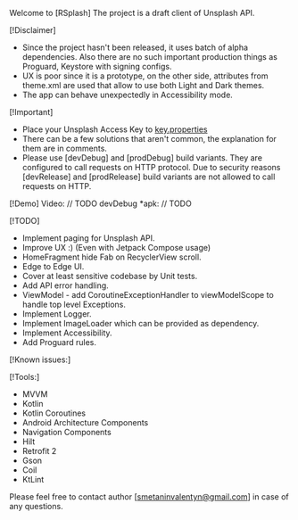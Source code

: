 Welcome to [RSplash]
The project is a draft client of Unsplash API.

[!Disclaimer]
* Since the project hasn't been released, it uses batch of alpha dependencies.
  Also there are no such important production things as Proguard, Keystore with signing configs.
* UX is poor since it is a prototype, on the other side, attributes from theme.xml are used that allow to use both Light and Dark themes.
* The app can behave unexpectedly in Accessibility mode.

[!Important]
* Place your Unsplash Access Key to [key.properties](/key.properties)
* There can be a few solutions that aren't common, the explanation for them are in comments.
* Please use [devDebug] and [prodDebug] build variants. They are configured to call requests on HTTP protocol.
Due to security reasons [devRelease] and [prodRelease] build variants are not allowed to call
requests on HTTP.

[!Demo]
Video:
// TODO
devDebug *apk:
// TODO

[!TODO]
* Implement paging for Unsplash API.
* Improve UX :) (Even with Jetpack Compose usage)
* HomeFragment hide Fab on RecyclerView scroll.
* Edge to Edge UI.
* Cover at least sensitive codebase by Unit tests.
* Add API error handling.
* ViewModel - add CoroutineExceptionHandler to viewModelScope to handle top level Exceptions.
* Implement Logger.
* Implement ImageLoader which can be provided as dependency.
* Implement Accessibility.
* Add Proguard rules.

[!Known issues:]

[!Tools:]
* MVVM
* Kotlin
* Kotlin Coroutines
* Android Architecture Components
* Navigation Components
* Hilt
* Retrofit 2
* Gson
* Coil
* KtLint

Please feel free to contact author [smetaninvalentyn@gmail.com] in case of any questions.